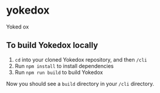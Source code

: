 # yokedox
Yoked ox

## To build Yokedox locally

1. `cd` into your cloned Yokedox repository, and then `/cli`
1. Run `npm install` to install dependencies
1. Run `npm run build` to build Yokedox

Now you should see a `build` directory in your `/cli` directory.
